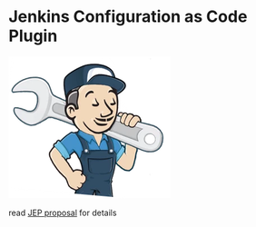 # Jenkins Configuration as Code Plugin

![logo](logo.png)

read [JEP proposal](JEP.adoc) for details
